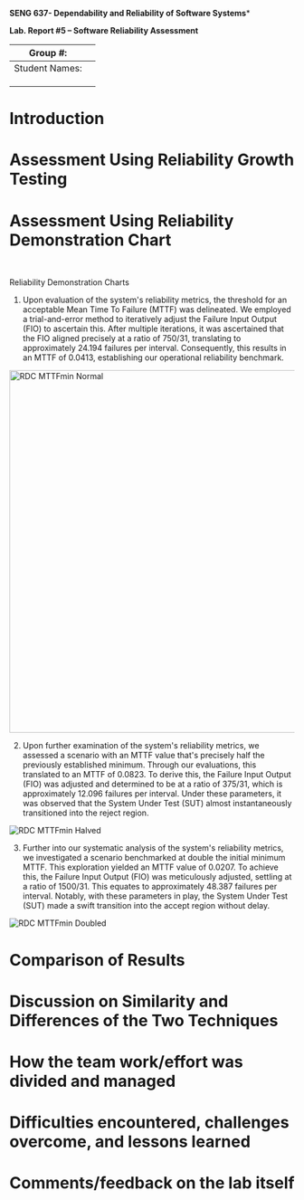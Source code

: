 **SENG 637- Dependability and Reliability of Software Systems***

**Lab. Report \#5 – Software Reliability Assessment**

| Group \#:       |   |
|-----------------|---|
| Student Names:  |   |
|                 |   |
|                 |   |
|                 |   |

# Introduction

# 

# Assessment Using Reliability Growth Testing 

# Assessment Using Reliability Demonstration Chart 

<br>

Reliability Demonstration Charts
<br>
1. Upon evaluation of the system's reliability metrics, the threshold for an acceptable Mean Time To Failure (MTTF) was delineated. We employed a trial-and-error method to iteratively adjust the Failure Input Output (FIO) to ascertain this. After multiple iterations, it was ascertained that the FIO aligned precisely at a ratio of 750/31, translating to approximately 24.194 failures per interval. Consequently, this results in an MTTF of 0.0413, establishing our operational reliability benchmark.

<img src="https://github.com/seng637-summer/seng637-a5-StevenD24/assets/105379503/fa651375-d652-457a-b185-00b953e49032" alt="RDC MTTFmin Normal" width="641" />

2. Upon further examination of the system's reliability metrics, we assessed a scenario with an MTTF value that's precisely half the previously established minimum. Through our evaluations, this translated to an MTTF of 0.0823. To derive this, the Failure Input Output (FIO) was adjusted and determined to be at a ratio of 375/31, which is approximately 12.096 failures per interval. Under these parameters, it was observed that the System Under Test (SUT) almost instantaneously transitioned into the reject region.   
     
![RDC MTTFmin Halved](<img width="641" alt="image" src="https://github.com/seng637-summer/seng637-a5-StevenD24/assets/105379503/6c186a99-120c-4b3c-a17b-008e6d3f350a">)
     
3. Further into our systematic analysis of the system's reliability metrics, we investigated a scenario benchmarked at double the initial minimum MTTF. This exploration yielded an MTTF value of 0.0207. To achieve this, the Failure Input Output (FIO) was meticulously adjusted, settling at a ratio of 1500/31. This equates to approximately 48.387 failures per interval. Notably, with these parameters in play, the System Under Test (SUT) made a swift transition into the accept region without delay.
     
![RDC MTTFmin Doubled](<img width="641" alt="image" src="https://github.com/seng637-summer/seng637-a5-StevenD24/assets/105379503/09a3f064-ea79-4309-844e-1796b6cb43f4">)

# 

# Comparison of Results

# Discussion on Similarity and Differences of the Two Techniques

# How the team work/effort was divided and managed

# 

# Difficulties encountered, challenges overcome, and lessons learned

# Comments/feedback on the lab itself
